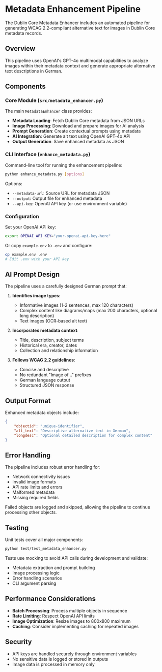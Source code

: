 # Metadata Enhancement Pipeline

The Dublin Core Metadata Enhancer includes an automated pipeline for generating WCAG 2.2-compliant alternative text for images in Dublin Core metadata records.

## Overview

This pipeline uses OpenAI's GPT-4o multimodal capabilities to analyze images within their metadata context and generate appropriate alternative text descriptions in German.

## Components

### Core Module (`src/metadata_enhancer.py`)

The main `MetadataEnhancer` class provides:

- **Metadata Loading**: Fetch Dublin Core metadata from JSON URLs
- **Image Processing**: Download and prepare images for AI analysis
- **Prompt Generation**: Create contextual prompts using metadata
- **AI Integration**: Generate alt text using OpenAI GPT-4o API
- **Output Generation**: Save enhanced metadata as JSON

### CLI Interface (`enhance_metadata.py`)

Command-line tool for running the enhancement pipeline:

```bash
python enhance_metadata.py [options]
```

Options:

- `--metadata-url`: Source URL for metadata JSON
- `--output`: Output file for enhanced metadata
- `--api-key`: OpenAI API key (or use environment variable)

### Configuration

Set your OpenAI API key:

```bash
export OPENAI_API_KEY="your-openai-api-key-here"
```

Or copy `example.env` to `.env` and configure:

```bash
cp example.env .env
# Edit .env with your API key
```

## AI Prompt Design

The pipeline uses a carefully designed German prompt that:

1. **Identifies image types**:
   - Informative images (1-2 sentences, max 120 characters)
   - Complex content like diagrams/maps (max 200 characters, optional long description)
   - Text images (OCR-based alt text)

2. **Incorporates metadata context**:
   - Title, description, subject terms
   - Historical era, creator, dates
   - Collection and relationship information

3. **Follows WCAG 2.2 guidelines**:
   - Concise and descriptive
   - No redundant "Image of..." prefixes
   - German language output
   - Structured JSON response

## Output Format

Enhanced metadata objects include:

```json
{
	"objectid": "unique-identifier",
	"alt_text": "Descriptive alternative text in German",
	"longdesc": "Optional detailed description for complex content"
}
```

## Error Handling

The pipeline includes robust error handling for:

- Network connectivity issues
- Invalid image formats
- API rate limits and errors
- Malformed metadata
- Missing required fields

Failed objects are logged and skipped, allowing the pipeline to continue processing other objects.

## Testing

Unit tests cover all major components:

```bash
python test/test_metadata_enhancer.py
```

Tests use mocking to avoid API calls during development and validate:

- Metadata extraction and prompt building
- Image processing logic
- Error handling scenarios
- CLI argument parsing

## Performance Considerations

- **Batch Processing**: Process multiple objects in sequence
- **Rate Limiting**: Respect OpenAI API limits
- **Image Optimization**: Resize images to 800x800 maximum
- **Caching**: Consider implementing caching for repeated images

## Security

- API keys are handled securely through environment variables
- No sensitive data is logged or stored in outputs
- Image data is processed in memory only
